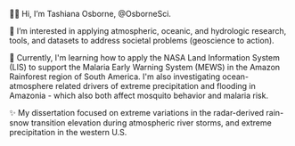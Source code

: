 👋🏾 Hi, I’m Tashiana Osborne, @OsborneSci.

👀 I’m interested in applying atmospheric, oceanic, and hydrologic research, tools, and 
   datasets to address societal problems (geoscience to action).

🌱 Currently, I'm learning how to apply the NASA Land Information System (LIS) to support 
   the Malaria Early Warning System (MEWS) in the Amazon Rainforest region of South America. 
   I'm also investigating ocean-atmosphere related drivers of extreme precipitation and 
   flooding in Amazonia - which also both affect mosquito behavior and malaria risk.  

✨ My dissertation focused on extreme variations in the radar-derived rain-snow transition 
   elevation during atmospheric river storms, and extreme precipitation in the western U.S.

<!---
osbornesci/osbornesci is a ✨ special ✨ repository because its `README.md` (this file) appears on your GitHub profile.
You can click the Preview link to take a look at your changes.
--->
